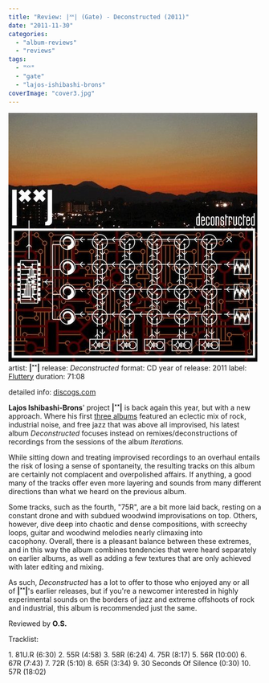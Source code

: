 ```yaml
---
title: "Review: |˟˟| (Gate) - Deconstructed (2011)"
date: "2011-11-30"
categories: 
  - "album-reviews"
  - "reviews"
tags: 
  - "˟˟"
  - "gate"
  - "lajos-ishibashi-brons"
coverImage: "cover3.jpg"
---
```


[![](images/cover3.jpg "gate_decon")](http://www.eveningoflight.nl/wordpress/wp-content/uploads/2011/11/cover3.jpg)artist: **|˟˟|** release: _Deconstructed_ format: CD year of release: 2011 label: [Fluttery](http://www.flutteryrecords.com/) duration: 71:08

detailed info: [discogs.com](http://www.discogs.com/Gate--Deconstructed/release/2958462)

**Lajos Ishibashi-Brons**' project **|˟˟|** is back again this year, but with a new approach. Where his first [three albums](http://www.eveningoflight.nl/2010/11/17/retrospective-%cb%9f%cb%9f-gate-three-releases/ "Retrospective: |˟˟| (Gate) – Three Releases") featured an eclectic mix of rock, industrial noise, and free jazz that was above all improvised, his latest album _Deconstructed_ focuses instead on remixes/deconstructions of recordings from the sessions of the album _Iterations._

While sitting down and treating improvised recordings to an overhaul entails the risk of losing a sense of spontaneity, the resulting tracks on this album are certainly not complacent and overpolished affairs. If anything, a good many of the tracks offer even more layering and sounds from many different directions than what we heard on the previous album.

Some tracks, such as the fourth, "75R", are a bit more laid back, resting on a constant drone and with subdued woodwind improvisations on top. Others, however, dive deep into chaotic and dense compositions, with screechy loops, guitar and woodwind melodies nearly climaxing into cacophony. Overall, there is a pleasant balance between these extremes, and in this way the album combines tendencies that were heard separately on earlier albums, as well as adding a few textures that are only achieved with later editing and mixing.

As such, _Deconstructed_ has a lot to offer to those who enjoyed any or all of **|˟˟|**'s earlier releases, but if you're a newcomer interested in highly experimental sounds on the borders of jazz and extreme offshoots of rock and industrial, this album is recommended just the same.

Reviewed by **O.S.**

Tracklist:

1\. 81U.R (6:30) 2. 55R (4:58) 3. 58R (6:24) 4. 75R (8:17) 5. 56R (10:00) 6. 67R (7:43) 7. 72R (5:10) 8. 65R (3:34) 9. 30 Seconds Of Silence (0:30) 10. 57R (18:02)
